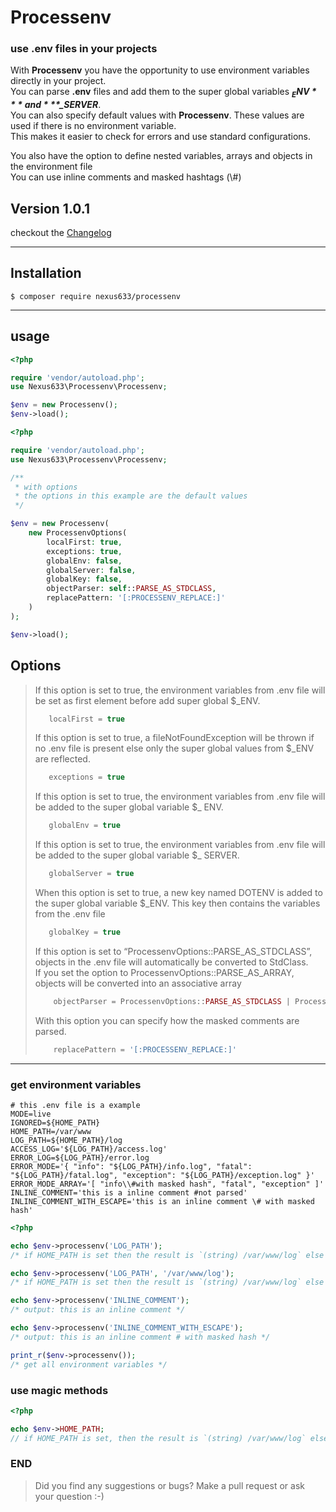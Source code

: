 # Processenv

### use .env files in your projects

With **Processenv** you have the opportunity to use environment variables directly in your project. \
You can parse **.env** files and add them to the super global variables ***$_ENV*** and ***$_SERVER***. \
You can also specify default values with **Processenv**. These values are used if there is no environment variable. \
This makes it easier to check for errors and use standard configurations.

You also have the option to define nested variables, arrays and objects in the environment file \
You can use inline comments and masked hashtags (\\#)

## Version 1.0.1

checkout the [Changelog](CHANGELOG.md)

---

## Installation

```shell
$ composer require nexus633/processenv
```

---

## usage

```php
<?php

require 'vendor/autoload.php';
use Nexus633\Processenv\Processenv;

$env = new Processenv();
$env->load();
```

```php
<?php

require 'vendor/autoload.php';
use Nexus633\Processenv\Processenv;

/**
 * with options
 * the options in this example are the default values 
 */

$env = new Processenv(
    new ProcessenvOptions(
        localFirst: true,
        exceptions: true,
        globalEnv: false,
        globalServer: false,
        globalKey: false,
        objectParser: self::PARSE_AS_STDCLASS,
        replacePattern: '[:PROCESSENV_REPLACE:]'
    )
);

$env->load();
```

## Options

> If this option is set to true, the environment variables from .env file will be set as first element before add super
> global $_ENV.
> ```php
>    localFirst = true
>```
>
> If this option is set to true, a fileNotFoundException will be thrown if no .env file is present else only the super
> global values from $_ENV are reflected.
> ```php
>    exceptions = true
>```
>
> If this option is set to true, the environment variables from .env file will be added to the super global variable $_
> ENV.
> ```php
>    globalEnv = true
>```
>
> If this option is set to true, the environment variables from .env file will be added to the super global variable $_
> SERVER.
> ```php
>    globalServer = true
>```
>
> When this option is set to true, a new key named DOTENV is added to the super global variable $_ENV. This key then
> contains the variables from the .env file
> ```php
>    globalKey = true
>```
>
>If this option is set to “ProcessenvOptions::PARSE_AS_STDCLASS”, objects in the .env file will automatically be
> converted to StdClass. \
> If you set the option to ProcessenvOptions::PARSE_AS_ARRAY, objects will be converted into an associative array
> ```php
>     objectParser = ProcessenvOptions::PARSE_AS_STDCLASS | ProcessenvOptions::PARSE_AS_ARRAY
> ```
>
>With this option you can specify how the masked comments are parsed.
> ```php
>     replacePattern = '[:PROCESSENV_REPLACE:]'
> ```
---

### get environment variables

```dotenv
# this .env file is a example
MODE=live
IGNORED=${HOME_PATH}
HOME_PATH=/var/www
LOG_PATH=${HOME_PATH}/log
ACCESS_LOG='${LOG_PATH}/access.log'
ERROR_LOG=${LOG_PATH}/error.log
ERROR_MODE='{ "info": "${LOG_PATH}/info.log", "fatal": "${LOG_PATH}/fatal.log", "exception": "${LOG_PATH}/exception.log" }'
ERROR_MODE_ARRAY='[ "info\\#with masked hash", "fatal", "exception" ]'
INLINE_COMMENT='this is a inline comment #not parsed'
INLINE_COMMENT_WITH_ESCAPE='this is an inline comment \# with masked hash'
```

```php
<?php

echo $env->processenv('LOG_PATH');
/* if HOME_PATH is set then the result is `(string) /var/www/log` else empty string */

echo $env->processenv('LOG_PATH', '/var/www/log');
/* if HOME_PATH is set then the result is `(string) /var/www/log` else `(string) /var/www/log` as fallback value */

echo $env->processenv('INLINE_COMMENT');
/* output: this is an inline comment */

echo $env->processenv('INLINE_COMMENT_WITH_ESCAPE');
/* output: this is an inline comment # with masked hash */

print_r($env->processenv());
/* get all environment variables */
```

### use magic methods

```php
<?php

echo $env->HOME_PATH;
// if HOME_PATH is set, then the result is `(string) /var/www/log` else empty string
```

### END

> Did you find any suggestions or bugs? Make a pull request or ask your question :-)
